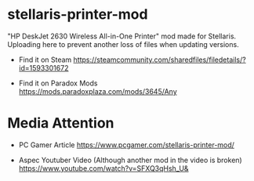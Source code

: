 # stellaris-printer-mod
"HP DeskJet 2630 Wireless All-in-One Printer" mod made for Stellaris. Uploading here to prevent another loss of files when updating versions. 

* Find it on Steam
https://steamcommunity.com/sharedfiles/filedetails/?id=1593301672

* Find it on Paradox Mods
https://mods.paradoxplaza.com/mods/3645/Any


# Media Attention
* PC Gamer Article
https://www.pcgamer.com/stellaris-printer-mod/

* Aspec Youtuber Video (Although another mod in the video is broken) 
https://www.youtube.com/watch?v=SFXQ3qHsh_U&


